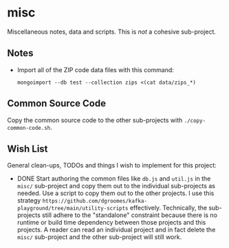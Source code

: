 # misc

Miscellaneous notes, data and scripts. This is *not* a cohesive sub-project.

## Notes

* Import all of the ZIP code data files with this command:
  ```
  mongoimport --db test --collection zips <(cat data/zips_*)
  ```

## Common Source Code

Copy the common source code to the other sub-projects with `./copy-common-code.sh`.

## Wish List

General clean-ups, TODOs and things I wish to implement for this project:

* DONE Start authoring the common files like `db.js` and `util.js` in the `misc/` sub-project and copy them out to the individual
  sub-projects as needed. Use a script to copy them out to the other projects. I use this strategy `https://github.com/dgroomes/kafka-playground/tree/main/utility-scripts`
  effectively. Technically, the sub-projects still adhere to the "standalone" constraint because there is no runtime or
  build time dependency between those projects and this projects. A reader can read an individual project and in fact
  delete the `misc/` sub-project and the other sub-project will still work.
